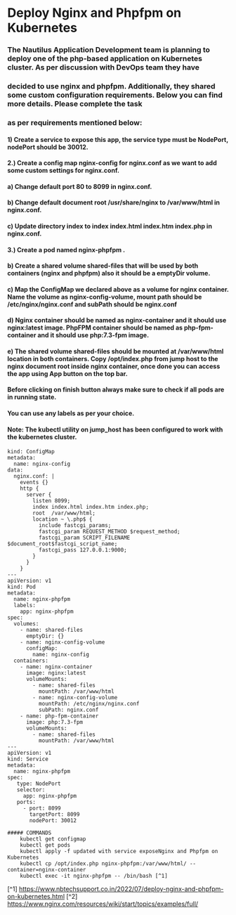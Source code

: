 # Deploy Nginx and Phpfpm on Kubernetes
### The Nautilus Application Development team is planning to deploy one of the php-based application on Kubernetes cluster. As per discussion with DevOps team they have
### decided to use nginx and phpfpm. Additionally, they shared some custom configuration requirements. Below you can find more details. Please complete the task
### as per requirements mentioned below:

#### 1) Create a service to expose this app, the service type must be NodePort, nodePort should be 30012.

#### 2.) Create a config map nginx-config for nginx.conf as we want to add some custom settings for nginx.conf.

#### a) Change default port 80 to 8099 in nginx.conf.

#### b) Change default document root /usr/share/nginx to /var/www/html in nginx.conf.

#### c) Update directory index to index index.html index.htm index.php in nginx.conf.

#### 3.) Create a pod named nginx-phpfpm .

#### b) Create a shared volume shared-files that will be used by both containers (nginx and phpfpm) also it should be a emptyDir volume.

#### c) Map the ConfigMap we declared above as a volume for nginx container. Name the volume as nginx-config-volume, mount path should be /etc/nginx/nginx.conf and subPath should be nginx.conf

#### d) Nginx container should be named as nginx-container and it should use nginx:latest image. PhpFPM container should be named as php-fpm-container and it should use php:7.3-fpm image.

#### e) The shared volume shared-files should be mounted at /var/www/html location in both containers. Copy /opt/index.php from jump host to the nginx document root inside nginx container, once done you can access the app using App button on the top bar.

#### Before clicking on finish button always make sure to check if all pods are in running state.

#### You can use any labels as per your choice.

#### Note: The kubectl utility on jump_host has been configured to work with the kubernetes cluster.


```apiVersion: v1
kind: ConfigMap
metadata:
  name: nginx-config
data:
  nginx.conf: |
    events {} 
    http {
      server {
        listen 8099;
        index index.html index.htm index.php;
        root  /var/www/html;
        location ~ \.php$ {
          include fastcgi_params;
          fastcgi_param REQUEST_METHOD $request_method;
          fastcgi_param SCRIPT_FILENAME $document_root$fastcgi_script_name;
          fastcgi_pass 127.0.0.1:9000;
        }
      }
    }
---
apiVersion: v1
kind: Pod
metadata:
  name: nginx-phpfpm
  labels:
    app: nginx-phpfpm
spec:
  volumes:
    - name: shared-files
      emptyDir: {}
    - name: nginx-config-volume
      configMap:
        name: nginx-config
  containers:
    - name: nginx-container
      image: nginx:latest
      volumeMounts:
        - name: shared-files
          mountPath: /var/www/html
        - name: nginx-config-volume
          mountPath: /etc/nginx/nginx.conf
          subPath: nginx.conf
    - name: php-fpm-container
      image: php:7.3-fpm
      volumeMounts:
        - name: shared-files
          mountPath: /var/www/html
---                                                                                                           
apiVersion: v1                                                                                                
kind: Service                                                                                                 
metadata:                                                                                                     
  name: nginx-phpfpm                                                                                        
spec:                                                                                                         
   type: NodePort                                                                                             
   selector:                                                                                                  
     app: nginx-phpfpm                                                                                        
   ports:                                                                                                     
     - port: 8099                                                                                               
       targetPort: 8099                                                                                         
       nodePort: 30012    
``` 

```
##### COMMANDS
    kubectl get configmap
    kubectl get pods
    kubectl apply -f updated with service exposeNginx and Phpfpm on Kubernetes
    kubectl cp /opt/index.php nginx-phpfpm:/var/www/html/ --container=nginx-container
    kubectl exec -it nginx-phpfpm -- /bin/bash [^1]
```

[^1] https://www.nbtechsupport.co.in/2022/07/deploy-nginx-and-phpfpm-on-kubernetes.html
[^2] https://www.nginx.com/resources/wiki/start/topics/examples/full/ 


